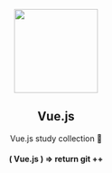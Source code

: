 <p align="center">
  <img src="https://user-images.githubusercontent.com/110442250/205642350-17ec8739-21fd-4b49-b3d0-259dfeb8a276.png" height="148">
  <h2 align="center">Vue.js</h2>
  <p align="center">Vue.js study collection 🚀<p>
  <h4 align="center">( Vue.js ) => return git ++ <h4>
  </p>
</p>
